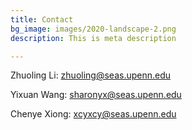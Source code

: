 ```yaml
---
title: Contact
bg_image: images/2020-landscape-2.png
description: This is meta description

---
```

Zhuoling Li: zhuoling@seas.upenn.edu

Yixuan Wang: sharonyx@seas.upenn.edu

Chenye Xiong: xcyxcy@seas.upenn.edu